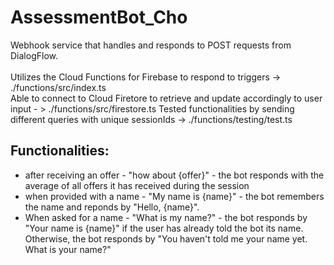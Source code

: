 # AssessmentBot_Cho

Webhook service that handles and responds to POST requests from DialogFlow.\
<br>
Utilizes the Cloud Functions for Firebase to respond to triggers -> ./functions/src/index.ts\
Able to connect to Cloud Firetore to retrieve and update accordingly to user input - > ./functions/src/firestore.ts
Tested functionalities by sending different queries with unique sessionIds -> ./functions/testing/test.ts
<br>

## Functionalities:
- after receiving an offer - "how about {offer}" - the bot responds with the average of all offers it has received during the session
- when provided with a name - "My name is {name}" - the bot remembers the name and reponds by "Hello, {name}".
- When asked for a name - "What is my name?" - the bot responds by "Your name is {name}" if the user has already told the bot its name. Otherwise, the bot responds by "You haven't told me your name yet. What is your name?"
